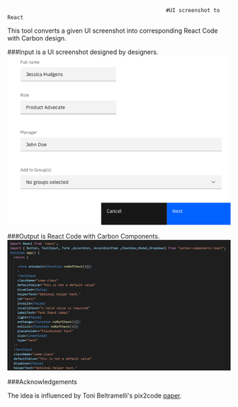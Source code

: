                                                       #UI screenshot to React

This tool converts a given UI screenshot into corresponding React Code with Carbon design.

###Input is a UI screenshot designed by designers.
![Image 1](https://github.com/sourabhk19/UI-screenshot-to-React-/blob/master/README_images/z1.png)

###Output is React Code with Carbon Components.
![Image 2](https://github.com/sourabhk19/UI-screenshot-to-React-/blob/master/README_images/react_code.PNG)

###Acknowledgements

The idea is influenced by Toni Beltramelli's pix2code [paper](https://arxiv.org/abs/1705.07962).
